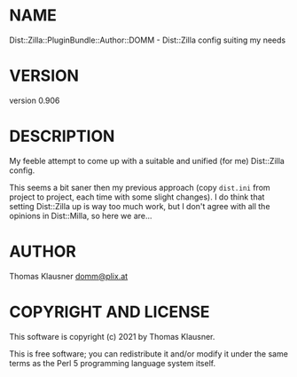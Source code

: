 # NAME

Dist::Zilla::PluginBundle::Author::DOMM - Dist::Zilla config suiting my needs

# VERSION

version 0.906

# DESCRIPTION

My feeble attempt to come up with a suitable and unified (for me) Dist::Zilla config.

This seems a bit saner then my previous approach (copy `dist.ini` from project to project, each time with some slight changes). I do think that setting Dist::Zilla up is way too much work, but I don't agree with all the opinions in Dist::Milla, so here we are...

# AUTHOR

Thomas Klausner <domm@plix.at>

# COPYRIGHT AND LICENSE

This software is copyright (c) 2021 by Thomas Klausner.

This is free software; you can redistribute it and/or modify it under
the same terms as the Perl 5 programming language system itself.
